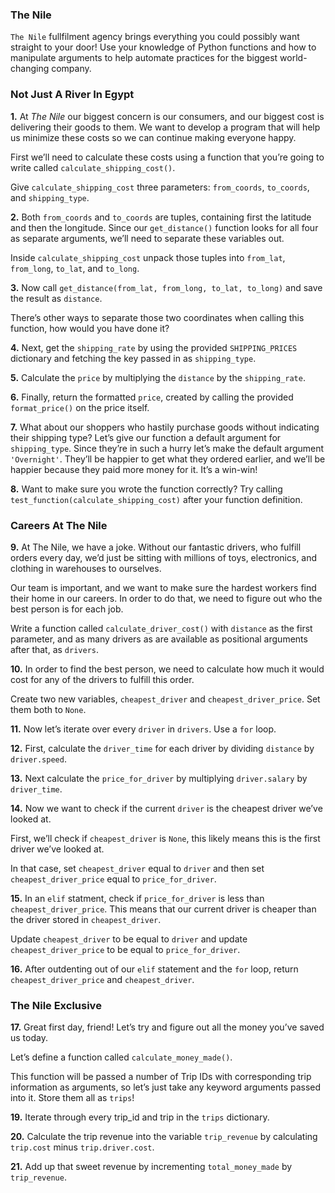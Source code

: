 ### The Nile

`The Nile` fullfilment agency brings everything you could possibly want straight to your door! Use your knowledge of Python functions and how to manipulate arguments to help automate practices for the biggest world-changing company.

### Not Just A River In Egypt

**1.** At *The Nile* our biggest concern is our consumers, and our biggest cost is delivering their goods to them. We want to develop a program that will help us minimize these costs so we can continue making everyone happy.

First we’ll need to calculate these costs using a function that you’re going to write called `calculate_shipping_cost()`.

Give `calculate_shipping_cost` three parameters: `from_coords`, `to_coords`, and `shipping_type`.

**2.** Both `from_coords` and `to_coords` are tuples, containing first the latitude and then the longitude. Since our `get_distance()` function looks for all four as separate arguments, we’ll need to separate these variables out.

Inside `calculate_shipping_cost` unpack those tuples into `from_lat`, `from_long`, `to_lat`, and `to_long`.

**3.** Now call `get_distance(from_lat, from_long, to_lat, to_long)` and save the result as `distance`.

There’s other ways to separate those two coordinates when calling this function, how would you have done it?

**4.** Next, get the `shipping_rate` by using the provided `SHIPPING_PRICES` dictionary and fetching the key passed in as `shipping_type`.

**5.** Calculate the `price` by multiplying the `distance` by the `shipping_rate`.

**6.** Finally, return the formatted `price`, created by calling the provided `format_price()` on the price itself.

**7.** What about our shoppers who hastily purchase goods without indicating their shipping type? Let’s give our function a default argument for `shipping_type`. Since they’re in such a hurry let’s make the default argument `'Overnight'`. They’ll be happier to get what they ordered earlier, and we’ll be happier because they paid more money for it. It’s a win-win!

**8.** Want to make sure you wrote the function correctly? Try calling `test_function(calculate_shipping_cost)` after your function definition.

### Careers At The Nile

**9.** At The Nile, we have a joke. Without our fantastic drivers, who fulfill orders every day, we’d just be sitting with millions of toys, electronics, and clothing in warehouses to ourselves.

Our team is important, and we want to make sure the hardest workers find their home in our careers. In order to do that, we need to figure out who the best person is for each job.

Write a function called `calculate_driver_cost()` with `distance` as the first parameter, and as many drivers as are available as positional arguments after that, as `drivers`.

**10.** In order to find the best person, we need to calculate how much it would cost for any of the drivers to fulfill this order.

Create two new variables, `cheapest_driver` and `cheapest_driver_price`. Set them both to `None`.

**11.** Now let’s iterate over every `driver` in `drivers`. Use a `for` loop.

**12.** First, calculate the `driver_time` for each driver by dividing `distance` by `driver.speed`.

**13.** Next calculate the `price_for_driver` by multiplying `driver.salary` by `driver_time`.

**14.** Now we want to check if the current `driver` is the cheapest driver we’ve looked at.

First, we’ll check if `cheapest_driver` is `None`, this likely means this is the first driver we’ve looked at.

In that case, set `cheapest_driver` equal to `driver` and then set `cheapest_driver_price` equal to `price_for_driver`.

**15.** In an `elif` statment, check if `price_for_driver` is less than `cheapest_driver_price`. This means that our current driver is cheaper than the driver stored in `cheapest_driver`.

Update `cheapest_driver` to be equal to `driver` and update `cheapest_driver_price` to be equal to `price_for_driver`.

**16.** After outdenting out of our `elif` statement and the `for` loop, return `cheapest_driver_price` and `cheapest_driver`.

### The Nile Exclusive

**17.** Great first day, friend! Let’s try and figure out all the money you’ve saved us today.

Let’s define a function called `calculate_money_made()`.

This function will be passed a number of Trip IDs with corresponding trip information as arguments, so let’s just take any keyword arguments passed into it. Store them all as `trips`!

**19.** Iterate through every trip_id and trip in the `trips` dictionary.

**20.** Calculate the trip revenue into the variable `trip_revenue` by calculating `trip.cost` minus `trip.driver.cost`.

**21.** Add up that sweet revenue by incrementing `total_money_made` by `trip_revenue`.